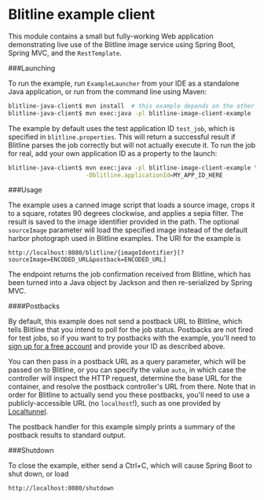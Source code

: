 Blitline example client
=======================

This module contains a small but fully-working Web application demonstrating
live use of the Blitline image service using Spring Boot, Spring MVC, and the
`RestTemplate`.

###Launching

To run the example, run `ExampleLauncher` from your IDE as a standalone Java
application, or run from the command line using Maven:

````sh
blitline-java-client$ mvn install  # this example depends on the other modules
blitline-java-client$ mvn exec:java -pl blitline-image-client-example
````

The example by default uses the test application ID `test_job`, which is
specified in `blitline.properties`. This will return a successful result if
Blitline parses the job correctly but will not actually execute it. To run
the job for real, add your own application ID as a property to the launch:

````sh
blitline-java-client$ mvn exec:java -pl blitline-image-client-example \
                      -Dblitline.applicationId=MY_APP_ID_HERE
````

###Usage

The example uses a canned image script that loads a source image, crops it to
a square, rotates 90 degrees clockwise, and applies a sepia filter. The
result is saved to the image identifier provided in the path. The optional
`sourceImage` parameter will load the specified image instead of the default
harbor photograph used in Blitline examples. The URI for the example is

````
http://localhost:8080/blitline/{imageIdentifier}[?sourceImage=ENCODED_URL&postback=ENCODED_URL]
````

The endpoint returns the job confirmation received from Blitline, which has
been turned into a Java object by Jackson and then re-serialized by Spring MVC.

####Postbacks

By default, this example does not send a postback URL to Blitline, which tells
Blitline that you intend to poll for the job status. Postbacks are not fired
for test jobs, so if you want to try postbacks with the example, you'll need
to [sign up for a free account](https://www.blitline.com/signup) and provide
your ID as described above.

You can then pass in a postback URL as a query parameter, which will be passed
on to Blitline, or you can specify the value `auto`, in which case the
controller will inspect the HTTP request, determine the base URL for the
container, and resolve the postback controller's URL from there. Note that in
order for Blitline to actually send you these postbacks, you'll need to use a
publicly-accessible URL (no `localhost`!), such as one provided by
[Localtunnel](https://www.localtunnel.me).

The postback handler for this example simply prints a summary of the postback
results to standard output.

###Shutdown

To close the example, either send a Ctrl+C, which will cause Spring Boot to
shut down, or load

````
http://localhost:8080/shutdown
````